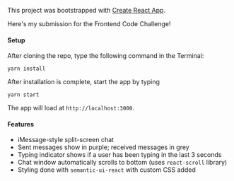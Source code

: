 This project was bootstrapped with [Create React App](https://github.com/facebook/create-react-app).

Here's my submission for the Frontend Code Challenge!

#### Setup

After cloning the repo, type the following command in the Terminal:

```
yarn install
```

After installation is complete, start the app by typing

```
yarn start
```

The app will load at `http://localhost:3000`.

#### Features

* iMessage-style split-screen chat
* Sent messages show in purple; received messages in grey
* Typing indicator shows if a user has been typing in the last 3 seconds
* Chat window automatically scrolls to bottom (uses `react-scroll` library)
* Styling done with `semantic-ui-react` with custom CSS added
